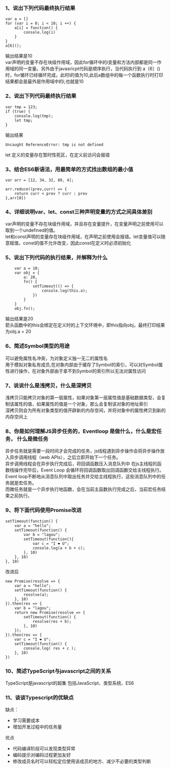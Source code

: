 ### 1、说出下列代码最终执行结果
````
var a = []
for (var i = 0; i < 10; i ++) {
    a[i] = function() {
        console.log(i)
    }
}
a[6]();
````
输出结果是10  
var声明的变量不存在块级作用域，因此for循环中的i变量和方法内部都是同一作用域的同一变量。另外由于javasricpt代码是顺序执行，当代码执行到 a〔6〕()时，for循环已经循环完成，此时i的值为10,此后a数组中的每一个函数执行时打印结果都会是最外层作用域中的i,也就是10

### 2、说出下列代码最终执行结果
````
var tmp = 123;
if (true) {
    console.log(tmp);
    let tmp;
}
````
输出结果
````
Uncaught ReferenceError: tmp is not defined
````
let 定义的变量存在暂时性死区，在定义前访问会报错

### 3、结合ES6新语法，用最简单的方式找出数组的最小值
````
var arr = [12, 34, 32, 89, 4];
````
````
arr.reduce((prev,curr) => {
    return curr < prev ? curr : prev
},arr[0])
````
### 4、详细说明var、let、const三种声明变量的方式之间具体差别
var声明的变量不存在块级作用域，并且存在变量提升，在变量声明之前使用可以取到一个undefined的值。  
let和const声明的变量存在块级作用域，在声明之前使用会报错。let变量值可以随意赋值，const的值不允许改变，因此const在定义时必须初始化

### 5、说出下列代码的执行结果，并解释为什么
````
    var a = 10;
    var obj = {
        a: 20,
        fn() {
            setTimeout(() => {
                console.log(this.a);
            })
        }
    }
    obj.fn();
````
输出结果是20  
箭头函数中的this会绑定在定义时的上下文环境中，即this指向obj，最终打印结果为obj.a = 20
### 6、简述Symbol类型的用途
可以避免属性名冲突，为对象定义独一无二的属性名  
用于模拟对象私有成员,在对象内部由于缓存了Symbol的索引，可以对Symbol属性进行操作，在对象外部由于拿不到Symbol的索引所以无法对属性访问

### 7、说说什么是浅拷贝，什么是深拷贝
浅拷贝只能拷贝对象的第一层属性，如果对象第一层属性值是基础数据类型，会复制该属性的值，如果属性的值是一个对象，那么会复制该对象的地址索引  
深拷贝则会为所有对象类型的值开辟新的内存空间，并将对象中的属性拷贝到新的内存空间上

### 8、你是如何理解JS异步任务的，Eventloop 是做什么，什么是宏任务， 什么是微任务
异步任务就是需要一段时间才会完成的任务，js线程遇到异步操作会将异步操作放入异步调用线程（web APIs），之后立即开始下一个任务。  
异步调用线程会在异步执行完成后，将回调函数压入消息队列中
在js主线程的函数栈操作完毕后，Event Loop 会循环将回调函数取出回调函数交给主线程执行。  
Event loop不断地从消息队列中取出任务并交给主线程执行，这些消息队列中的任务就是宏任务。  
而微任务就是一个异步执行地函数，会在当前主函数执行完成之后，当前宏任务结束之前执行。  

### 9、将下面代码使用Promise改进
````
setTimeout(function() {
    var a = "hello";
    setTimeout(function() {
        var b = "lagou";
        setTimeout(function(){
            var c = "I ❤ U";
            console.log(a + b + c);
        }, 10)
    }, 10)
}, 10)
````
改进后
````
new Promise(resolve => {
    var a = "hello";
    setTimeout(function() {
        resolve(a);
    }, 10)
}).then(res => {
    var b = "lagou";
    return new Promise(resolve => {
        setTimeout(function() {
            resolve(res + b);
        }, 10)
    });
}).then(res => {
    var c = "I ❤ U";
    setTimeout(function() {
        console.log( res + c );
    }, 10)
})
````
### 10、简述TypeScript与javascript之间的关系
TypeScript是javascript的超集 包括JavaScript、类型系统、ES6

### 11、谈谈Typescript的优缺点
缺点：
-  学习需要成本
-  增加开发过程中的任务量  

优点
- 代码编译阶段可以发现类型异常
- 编码提示对编码过程更加友好
- 修改成员名时可以轻松定位使用该成员的地方、减少不必要的类型判断
